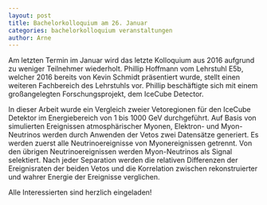 ```yaml
---
layout: post
title: Bachelorkolloquium am 26. Januar
categories: bachelorkolloquium veranstaltungen
author: Arne
---
```


Am letzten Termin im Januar wird das letzte Kolloquium aus 2016 aufgrund zu weniger Teilnehmer wiederholt.
Phillip Hoffmann vom Lehrstuhl E5b, welcher 2016 bereits von Kevin Schmidt präsentiert wurde, stellt einen weiteren Fachbereich des Lehrstuhls vor.
Phillip beschäftigte sich mit einem großangelegten Forschungsprojekt, dem IceCube Detector.

In dieser Arbeit wurde ein Vergleich zweier Vetoregionen für den IceCube Detektor im Energiebereich von 1 bis 1000 GeV durchgeführt.
Auf Basis von simulierten Ereignissen atmosphärischer Myonen, Elektron- und Myon-Neutrinos werden durch Anwenden der Vetos zwei Datensätze generiert.
Es werden zuerst alle Neutrinoereignisse von Myonereignissen getrennt.
Von den übrigen Neutrinoereignissen werden Myon-Neutrinos als Signal selektiert.
Nach jeder Separation werden die relativen Differenzen der Ereignisraten der beiden Vetos und die Korrelation zwischen rekonstruierter und wahrer Energie der Ereignisse verglichen.


Alle Interessierten sind herzlich eingeladen!
